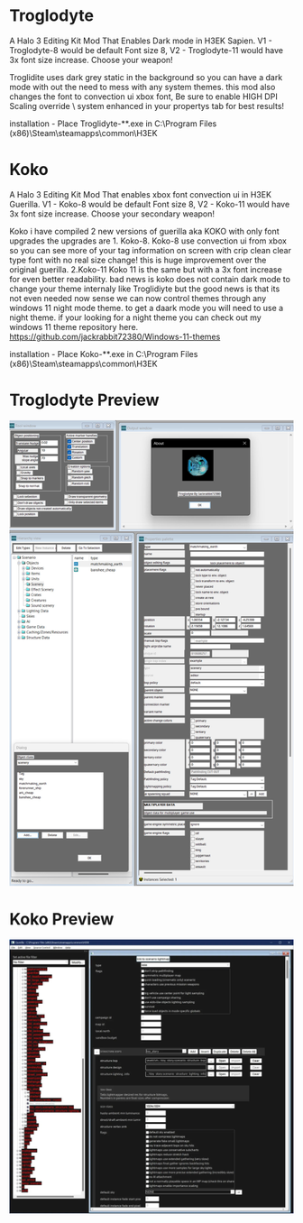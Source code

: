 
# Troglodyte
A Halo 3 Editing Kit Mod That Enables Dark mode in H3EK Sapien.
V1 - Troglodyte-8 would be default Font size 8,
V2 - Troglodyte-11 would have 3x font size increase.
Choose your weapon!

Troglidite uses dark grey static in the background so you can have a dark mode with out the need to mess with any system themes.
this mod also changes the font to convection ui xbox font,
Be sure to enable HIGH DPI Scaling override \ system enhanced in your propertys tab for best results!

installation - Place Troglidyte-**.exe in C:\Program Files (x86)\Steam\steamapps\common\H3EK

# Koko
A Halo 3 Editing Kit Mod That enables xbox font convection ui in H3EK Guerilla.
V1 - Koko-8 would be default Font size 8,
V2 - Koko-11 would have 3x font size increase.
Choose your secondary weapon!

Koko i have compiled 2 new versions of guerilla aka KOKO with only font upgrades the upgrades are 1. Koko-8. Koko-8 use convection ui from xbox so you can see more of your tag information on screen with crip clean clear type font with no real size change! this is huge improvement over the original guerilla. 2.Koko-11  Koko 11 is the same but with a 3x font increase for even better readability. bad news is koko does not contain dark mode to change your theme internaly like Troglidiyte but the good news is that its not even needed now sense we can now control themes through any windows 11 night mode theme. to get a daark mode you will need to use a night theme.
if your looking for a night theme you can check out my windows 11 theme repository here. https://github.com/jackrabbit72380/Windows-11-themes

installation - Place Koko-**.exe in C:\Program Files (x86)\Steam\steamapps\common\H3EK

# Troglodyte Preview
![Screenshot](https://github.com/jackrabbit72380/ho4kmmm/blob/master/Troglodyte_Preview.jpg)

# Koko Preview
![Screenshot](https://github.com/jackrabbit72380/ho4kmmm/blob/master/koko11_preview.jpg)
